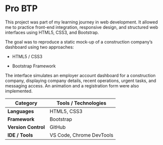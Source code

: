 # Pro BTP
This project was part of my learning journey in web development.
It allowed me to practice front-end integration, responsive design, and structured web interfaces using HTML5, CSS3, and Bootstrap.

The goal was to reproduce a static mock-up of a construction company’s dashboard using two approaches:

- HTML5 / CSS3

- Bootstrap Framework

The interface simulates an employer account dashboard for a construction company, displaying company details, recent operations, urgent tasks, and messaging access.
An animation and a registration form were also implemented.

| Category             | Tools / Technologies     |
| -------------------- | ------------------------ |
| **Languages**        | HTML5, CSS3              |
| **Framework**        | Bootstrap                |
| **Version Control**  | GitHub                   |
| **IDE / Tools**      | VS Code, Chrome DevTools |
